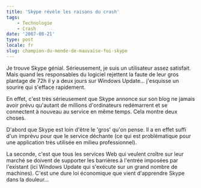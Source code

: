 ```yaml
---
title: 'Skype révèle les raisons du crash'
tags:
    - Technologie
    - Crash
date: '2007-08-21'
type: post
locale: fr
slug: champion-du-monde-de-mauvaise-foi-skype
---
```


Je trouve Skype génial. Sérieusement, je suis un utilisateur assez satisfait. Mais quand les responsables du logiciel rejettent la faute de leur gros plantage de 72h il y a deux jours sur Windows Update… j'esquisse un sourire qui s'efface rapidement.

En effet, c'est très sérieusement que Skype annonce sur son blog ne jamais avoir prévu qu'autant de millions d'ordinateurs redémarrent et se connectent à nouveau au service en même temps. Cela montre deux choses.

D'abord que Skype est loin d'être le 'gros' qu'on pense. Il a en effet suffi d'un imprévu pour que le service déchante (ce qui est problématique pour une application très utilisée en milieu professionnel).

La seconde, c'est que tous les services Web qui veulent croître sur leur marché se doivent de supporter les barrières à l'entrée imposées par l'existant (ici Windows Update qui s'exécute sur un grand nombre de machines). C'est une dure loi économique que vient d'apprendre Skype dans la douleur…

